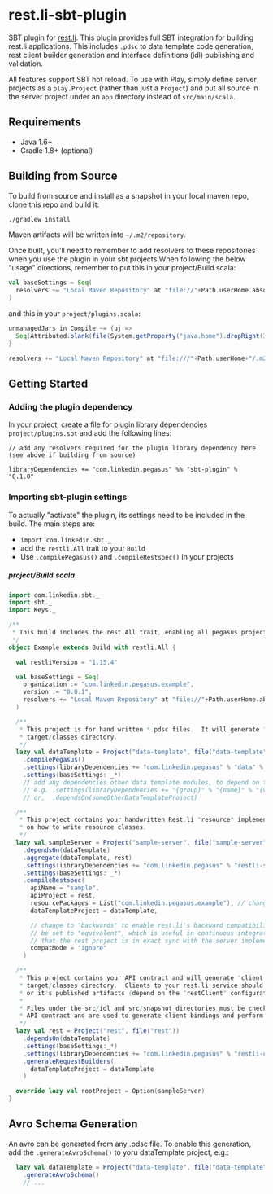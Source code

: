 rest.li-sbt-plugin
==================

SBT plugin for [rest.li](https://github.com/linkedin/rest.li).  This plugin provides full SBT integration for building
rest.li applications.  This includes `.pdsc` to data template code generation, rest client builder generation
and interface definitions (idl) publishing and validation.

All features support SBT hot reload.  To use with Play, simply define server projects as a `play.Project` (rather than
just a `Project`) and put all source in the server project under an `app` directory instead of `src/main/scala`.

Requirements
------------

* Java 1.6+
* Gradle 1.8+ (optional)

Building from Source
--------------------

To build from source and install as a snapshot in your local maven repo, clone this repo and build it:

```sh
./gradlew install
```

Maven artifacts will be written into `~/.m2/repository`.

Once built, you'll need to remember to add resolvers to these repositories when you use the plugin in your sbt projects
When following the below "usage" directions, remember to put this in your project/Build.scala:

```scala
val baseSettings = Seq(
  resolvers += "Local Maven Repository" at "file://"+Path.userHome.absolutePath+"/.m2/repository"
)
```

and this in your `project/plugins.scala`:

```scala
unmanagedJars in Compile ~= {uj =>
  Seq(Attributed.blank(file(System.getProperty("java.home").dropRight(3)+"lib/tools.jar"))) ++ uj
}

resolvers += "Local Maven Repository" at "file:///"+Path.userHome+"/.m2/repository"
```

Getting Started
---------------

### Adding the plugin dependency

In your project, create a file for plugin library dependencies `project/plugins.sbt` and add the following lines:

    // add any resolvers required for the plugin library dependency here (see above if building from source)

    libraryDependencies += "com.linkedin.pegasus" %% "sbt-plugin" % "0.1.0"

### Importing sbt-plugin settings

To actually "activate" the plugin, its settings need to be included in the build.  The main steps are:

* `import com.linkedin.sbt._`
* add the `restli.All` trait to your `Build`
* Use `.compilePegasus()` and `.compileRestspec()` in your projects

##### project/Build.scala

```scala
import com.linkedin.sbt._
import sbt._
import Keys._

/**
 * This build includes the rest.All trait, enabling all pegasus project types.
 */
object Example extends Build with restli.All {

  val restliVersion = "1.15.4"

  val baseSettings = Seq(
    organization := "com.linkedin.pegasus.example",
    version := "0.0.1",
    resolvers += "Local Maven Repository" at "file://"+Path.userHome.absolutePath+"/.m2/repository"
  )

  /**
   * This project is for hand written *.pdsc files.  It will generate "data template" class bindings into the
   * target/classes directory.
   */
  lazy val dataTemplate = Project("data-template", file("data-template"))
    .compilePegasus()
    .settings(libraryDependencies += "com.linkedin.pegasus" % "data" % restliVersion)
    .settings(baseSettings: _*)
    // add any dependencies other data template modules, to depend on their .pdscs, here.
    // e.g. .settings(libraryDependencies += "{group}" % "{name}" % "{version}" % "dataTemplate")
    // or,  .dependsOn(someOtherDataTemplateProject)

  /**
   * This project contains your handwritten Rest.li "resource" implementations.  See rest.li documentation for detail
   * on how to write resource classes.
   */
  lazy val sampleServer = Project("sample-server", file("sample-server"))
    .dependsOn(dataTemplate)
    .aggregate(dataTemplate, rest)
    .settings(libraryDependencies += "com.linkedin.pegasus" % "restli-server" % restliVersion)
    .settings(baseSettings: _*)
    .compileRestspec(
      apiName = "sample",
      apiProject = rest,
      resourcePackages = List("com.linkedin.pegasus.example"), // change this to match the package name where your *Resource.scala files reside.
      dataTemplateProject = dataTemplate,

      // change to "backwards" to enable rest.li's backward compatibility checker.  May also
      // be set to "equivalent", which is useful in continuous integration machinery to validate
      // that the rest project is in exact sync with the server implementation code.
      compatMode = "ignore"
    )

  /**
   * This project contains your API contract and will generate "client binding" classes into the
   * target/classes directory.  Clients to your rest.li service should depend on this project
   * or it's published artifacts (depend on the "restClient" configuration).
   *
   * Files under the src/idl and src/snapshot directories must be checked in to source control.  They are the
   * API contract and are used to generate client bindings and perform compatibility checking.
   */
  lazy val rest = Project("rest", file("rest"))
    .dependsOn(dataTemplate)
    .settings(baseSettings:_*)
    .settings(libraryDependencies += "com.linkedin.pegasus" % "restli-client" % restliVersion)
    .generateRequestBuilders(
      dataTemplateProject = dataTemplate
    )

  override lazy val rootProject = Option(sampleServer)
}
```

Avro Schema Generation
----------------------

An avro can be generated from any .pdsc file.  To enable this generation, add the `.generateAvroSchema()` to yoru dataTemplate project, e.g.:

```scala
  lazy val dataTemplate = Project("data-template", file("data-template"))
    .generateAvroSchema()
    // ...
```